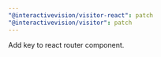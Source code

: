 ```yaml
---
"@interactivevision/visitor-react": patch
"@interactivevision/visitor": patch
---
```


Add key to react router component.
